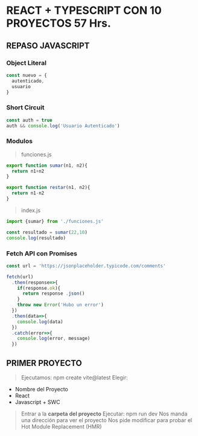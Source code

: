 # REACT + TYPESCRIPT CON 10 PROYECTOS 57 Hrs.

## REPASO JAVASCRIPT

### Object Literal

```javascript
const nuevo = {
  autenticado,
  usuario
}
```

### Short Circuit

```javascript
const auth = true
auth && console.log('Usuario Autenticado')
```

### Modulos

> funciones.js

```javascript
export function sumar(n1, n2){
  return n1+n2
}

export function restar(n1, n2){
  return n1-n2
}
```

> index.js

```javascript
import {sumar} from './funciones.js'

const resultado = sumar(22,10)
console.log(resultado)
```


### Fetch API con Promises

```javascript
const url = 'https://jsonplaceholder.typicode.com/comments'

fetch(url)
  .then(response=>{
    if(response.ok){
      return response .json()
    }
    throw new Error('Hubo un error')
  })
  .then(data=>{
    console.log(data)
  })
  .catch(error=>{
    console.log(error, message)
  })
```

## PRIMER PROYECTO

> Ejecutamos: npm create vite@latest
> Elegir:

* Nombre del Proyecto
* React
* Javascript + SWC

> Entrar a la __carpeta del proyecto__
> Ejecutar: npm run dev
> Nos manda una dirección para ver el proyecto
> Nos pide modificar para probar el Hot Module Replacement (HMR)



```jsx

```














































